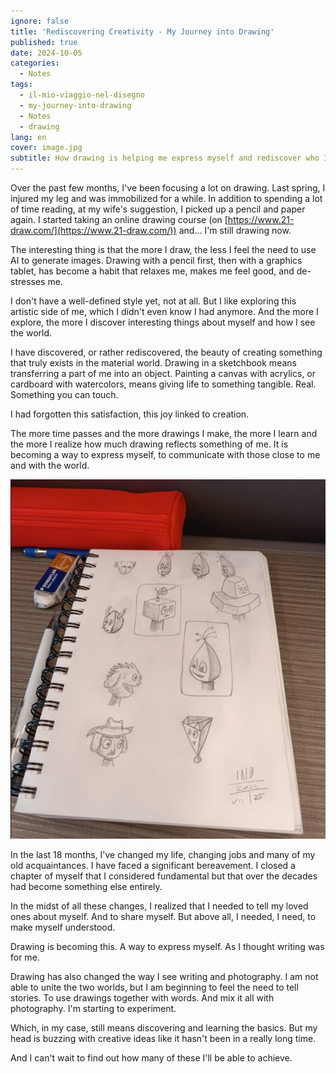 ```yaml
---
ignore: false
title: 'Rediscovering Creativity - My Journey into Drawing'
published: true
date: 2024-10-05
categories:
  - Notes
tags:
  - il-mio-viaggio-nel-disegno
  - my-journey-into-drawing
  - Notes
  - drawing
lang: en
cover: image.jpg
subtitle: How drawing is helping me express myself and rediscover who I am
---
```

Over the past few months, I've been focusing a lot on drawing. Last spring, I injured my leg and was immobilized for a while. In addition to spending a lot of time reading, at my wife's suggestion, I picked up a pencil and paper again. I started taking an online drawing course (on [https://www.21-draw.com/](https://www.21-draw.com/)) and... I'm still drawing now.

The interesting thing is that the more I draw, the less I feel the need to use AI to generate images. Drawing with a pencil first, then with a graphics tablet, has become a habit that relaxes me, makes me feel good, and de-stresses me.

I don't have a well-defined style yet, not at all. But I like exploring this artistic side of me, which I didn't even know I had anymore. And the more I explore, the more I discover interesting things about myself and how I see the world.

I have discovered, or rather rediscovered, the beauty of creating something that truly exists in the material world. Drawing in a sketchbook means transferring a part of me into an object. Painting a canvas with acrylics, or cardboard with watercolors, means giving life to something tangible. Real. Something you can touch.

I had forgotten this satisfaction, this joy linked to creation.

The more time passes and the more drawings I make, the more I learn and the more I realize how much drawing reflects something of me. It is becoming a way to express myself, to communicate with those close to me and with the world.

![drawing](./post-20241005165450885.jpg)

In the last 18 months, I've changed my life, changing jobs and many of my old acquaintances. I have faced a significant bereavement. I closed a chapter of myself that I considered fundamental but that over the decades had become something else entirely.

In the midst of all these changes, I realized that I needed to tell my loved ones about myself. And to share myself. But above all, I needed, I need, to make myself understood.

Drawing is becoming this. A way to express myself. As I thought writing was for me.

Drawing has also changed the way I see writing and photography. I am not able to unite the two worlds, but I am beginning to feel the need to tell stories. To use drawings together with words. And mix it all with photography. I'm starting to experiment.

Which, in my case, still means discovering and learning the basics. But my head is buzzing with creative ideas like it hasn't been in a really long time.

And I can't wait to find out how many of these I'll be able to achieve.
